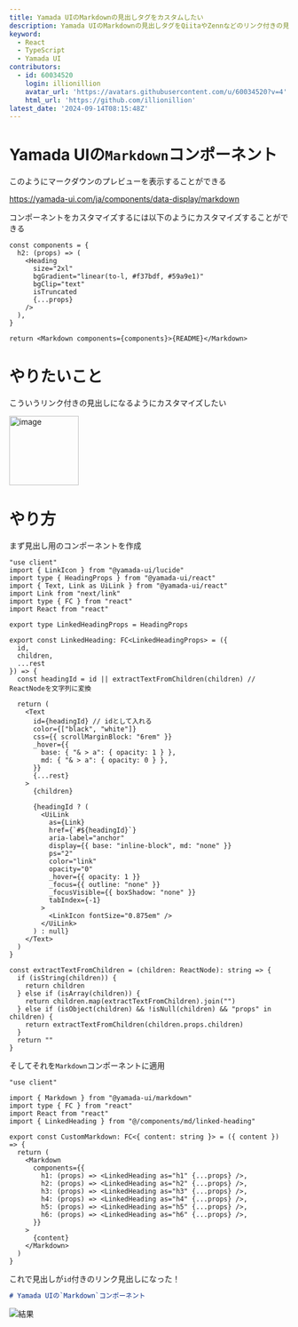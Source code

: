 ```yaml
---
title: Yamada UIのMarkdownの見出しタグをカスタムしたい
description: Yamada UIのMarkdownの見出しタグをQiitaやZennなどのリンク付きの見出しにカスタムする方法解説
keyword:
  - React
  - TypeScript
  - Yamada UI
contributors:
  - id: 60034520
    login: illionillion
    avatar_url: 'https://avatars.githubusercontent.com/u/60034520?v=4'
    html_url: 'https://github.com/illionillion'
latest_date: '2024-09-14T08:15:48Z'
---
```


# Yamada UIの`Markdown`コンポーネント

このようにマークダウンのプレビューを表示することができる

https://yamada-ui.com/ja/components/data-display/markdown

コンポーネントをカスタマイズするには以下のようにカスタマイズすることができる

```tsx
const components = {
  h2: (props) => (
    <Heading
      size="2xl"
      bgGradient="linear(to-l, #f37bdf, #59a9e1)"
      bgClip="text"
      isTruncated
      {...props}
    />
  ),
}

return <Markdown components={components}>{README}</Markdown>
```

# やりたいこと

こういうリンク付きの見出しになるようにカスタマイズしたい

<img width="125" alt="image" src="https://github.com/user-attachments/assets/1080b829-447a-4f0e-824f-b39016bf80d0">

# やり方

まず見出し用のコンポーネントを作成

```tsx
"use client"
import { LinkIcon } from "@yamada-ui/lucide"
import type { HeadingProps } from "@yamada-ui/react"
import { Text, Link as UiLink } from "@yamada-ui/react"
import Link from "next/link"
import type { FC } from "react"
import React from "react"

export type LinkedHeadingProps = HeadingProps

export const LinkedHeading: FC<LinkedHeadingProps> = ({
  id,
  children,
  ...rest
}) => {
  const headingId = id || extractTextFromChildren(children) // ReactNodeを文字列に変換

  return (
    <Text
      id={headingId} // idとして入れる
      color={["black", "white"]}
      css={{ scrollMarginBlock: "6rem" }}
      _hover={{
        base: { "& > a": { opacity: 1 } },
        md: { "& > a": { opacity: 0 } },
      }}
      {...rest}
    >
      {children}

      {headingId ? (
        <UiLink
          as={Link}
          href={`#${headingId}`}
          aria-label="anchor"
          display={{ base: "inline-block", md: "none" }}
          ps="2"
          color="link"
          opacity="0"
          _hover={{ opacity: 1 }}
          _focus={{ outline: "none" }}
          _focusVisible={{ boxShadow: "none" }}
          tabIndex={-1}
        >
          <LinkIcon fontSize="0.875em" />
        </UiLink>
      ) : null}
    </Text>
  )
}

const extractTextFromChildren = (children: ReactNode): string => {
  if (isString(children)) {
    return children
  } else if (isArray(children)) {
    return children.map(extractTextFromChildren).join("")
  } else if (isObject(children) && !isNull(children) && "props" in children) {
    return extractTextFromChildren(children.props.children)
  }
  return ""
}
```

そしてそれを`Markdown`コンポーネントに適用

```tsx
"use client"

import { Markdown } from "@yamada-ui/markdown"
import type { FC } from "react"
import React from "react"
import { LinkedHeading } from "@/components/md/linked-heading"

export const CustomMarkdown: FC<{ content: string }> = ({ content }) => {
  return (
    <Markdown
      components={{
        h1: (props) => <LinkedHeading as="h1" {...props} />,
        h2: (props) => <LinkedHeading as="h2" {...props} />,
        h3: (props) => <LinkedHeading as="h3" {...props} />,
        h4: (props) => <LinkedHeading as="h4" {...props} />,
        h5: (props) => <LinkedHeading as="h5" {...props} />,
        h6: (props) => <LinkedHeading as="h6" {...props} />,
      }}
    >
      {content}
    </Markdown>
  )
}
```

これで見出しが`id`付きのリンク見出しになった！

```md
# Yamada UIの`Markdown`コンポーネント
```

![結果](/assets/custom-md-heading-component.png)
